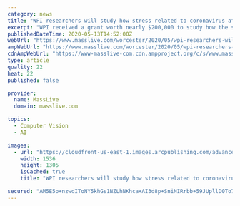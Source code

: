 ```yaml
---
category: news
title: "WPI researchers will study how stress related to coronavirus affects students’ learning by using facial recognition software, heart rate monitors"
excerpt: "WPI received a grant worth nearly $200,000 to study how the stress related to the coronavirus pandemic is affected students' learning."
publishedDateTime: 2020-05-13T14:52:00Z
webUrl: "https://www.masslive.com/worcester/2020/05/wpi-researchers-will-study-how-stress-related-to-coronavirus-affects-students-learning-by-using-facial-recognition-software-heart-rate-monitors.html"
ampWebUrl: "https://www.masslive.com/worcester/2020/05/wpi-researchers-will-study-how-stress-related-to-coronavirus-affects-students-learning-by-using-facial-recognition-software-heart-rate-monitors.html?outputType=amp"
cdnAmpWebUrl: "https://www-masslive-com.cdn.ampproject.org/c/s/www.masslive.com/worcester/2020/05/wpi-researchers-will-study-how-stress-related-to-coronavirus-affects-students-learning-by-using-facial-recognition-software-heart-rate-monitors.html?outputType=amp"
type: article
quality: 22
heat: 22
published: false

provider:
  name: MassLive
  domain: masslive.com

topics:
  - Computer Vision
  - AI

images:
  - url: "https://cloudfront-us-east-1.images.arcpublishing.com/advancelocal/3BCAAK3CA5FN5OUZIDERZMZKMQ.jpeg"
    width: 1536
    height: 1305
    isCached: true
    title: "WPI researchers will study how stress related to coronavirus affects students’ learning by using facial recognition software, heart rate monitors"

secured: "AM5E5o+nzwdIToNY5khGs1NZLhNKhca+AI3d8p+SniNIRrbb+59JUpllD0To7SYho0m+7XBudEo6DJXIqRFxTUPqjlx2qviSWhKcMmTMi7JGj84Kd/bCAsGFo1xjl9daicjSWMDcqVAcqTFjnvmVF2Ls0opMUjYDU+FjIksYqnFAqSTk8umI8NM9IlFik+F2EzzpbAvOZ7KO6zJps3iJW68LO15iQGFbLNY4BoVeaT1LXvmPwk14v6I5BHgXrzwyMDLe2xnbVOxM8DFm2dTRXJJVCL59HrQFcq76zDtMkcUw6nJwyjp6VI7XfMbl6wGQQ73piFUaDpRe6F4iuivieCw4p6NhT48j09qHCWkX42Ug8DLVH4slJRWaDY2H/XAVIZXcsPwZWK3/px4FryqJJyat5uGX2XU274+PTPdXsSguyMgRk1rI7xI0l2SaieLhUf7fyzKn+S76LwriZof0h18xFcvBz0iFqJHWzJpFe6Y=;fmMJtik0SfEaKKWoi/9U/w=="
---
```


